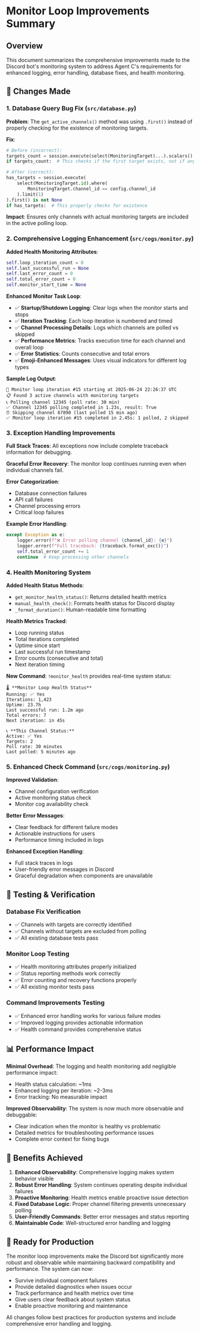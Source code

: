 # Monitor Loop Improvements Summary

## Overview
This document summarizes the comprehensive improvements made to the Discord bot's monitoring system to address Agent C's requirements for enhanced logging, error handling, database fixes, and health monitoring.

## 🔧 Changes Made

### 1. Database Query Bug Fix (`src/database.py`)

**Problem**: The `get_active_channels()` method was using `.first()` instead of properly checking for the existence of monitoring targets.

**Fix**:
```python
# Before (incorrect):
targets_count = session.execute(select(MonitoringTarget)...).scalars().first()
if targets_count:  # This checks if the first target exists, not if any exist

# After (correct):
has_targets = session.execute(
    select(MonitoringTarget.id).where(
        MonitoringTarget.channel_id == config.channel_id
    ).limit(1)
).first() is not None
if has_targets:  # This properly checks for existence
```

**Impact**: Ensures only channels with actual monitoring targets are included in the active polling loop.

### 2. Comprehensive Logging Enhancement (`src/cogs/monitor.py`)

**Added Health Monitoring Attributes**:
```python
self.loop_iteration_count = 0
self.last_successful_run = None
self.last_error_count = 0
self.total_error_count = 0
self.monitor_start_time = None
```

**Enhanced Monitor Task Loop**:
- ✅ **Startup/Shutdown Logging**: Clear logs when the monitor starts and stops
- ✅ **Iteration Tracking**: Each loop iteration is numbered and timed
- ✅ **Channel Processing Details**: Logs which channels are polled vs skipped
- ✅ **Performance Metrics**: Tracks execution time for each channel and overall loop
- ✅ **Error Statistics**: Counts consecutive and total errors
- ✅ **Emoji-Enhanced Messages**: Uses visual indicators for different log types

**Sample Log Output**:
```
🔄 Monitor loop iteration #15 starting at 2025-06-24 22:26:37 UTC
📋 Found 3 active channels with monitoring targets
📞 Polling channel 12345 (poll rate: 30 min)
✅ Channel 12345 polling completed in 1.23s, result: True
⏰ Skipping channel 67890 (last polled 15 min ago)
✅ Monitor loop iteration #15 completed in 2.45s: 1 polled, 2 skipped
```

### 3. Exception Handling Improvements

**Full Stack Traces**: All exceptions now include complete traceback information for debugging.

**Graceful Error Recovery**: The monitor loop continues running even when individual channels fail.

**Error Categorization**:
- Database connection failures
- API call failures
- Channel processing errors
- Critical loop failures

**Example Error Handling**:
```python
except Exception as e:
    logger.error(f"❌ Error polling channel {channel_id}: {e}")
    logger.error(f"Full traceback: {traceback.format_exc()}")
    self.total_error_count += 1
    continue  # Keep processing other channels
```

### 4. Health Monitoring System

**Added Health Status Methods**:
- `get_monitor_health_status()`: Returns detailed health metrics
- `manual_health_check()`: Formats health status for Discord display
- `_format_duration()`: Human-readable time formatting

**Health Metrics Tracked**:
- Loop running status
- Total iterations completed
- Uptime since start
- Last successful run timestamp
- Error counts (consecutive and total)
- Next iteration timing

**New Command**: `!monitor_health` provides real-time system status:
```
🌡️ **Monitor Loop Health Status**
Running: ✅ Yes
Iterations: 1,423
Uptime: 23.7h
Last successful run: 1.2m ago
Total errors: 7
Next iteration: in 45s

📞 **This Channel Status:**
Active: ✅ Yes
Targets: 2
Poll rate: 30 minutes
Last polled: 5 minutes ago
```

### 5. Enhanced Check Command (`src/cogs/monitoring.py`)

**Improved Validation**:
- Channel configuration verification
- Active monitoring status check
- Monitor cog availability check

**Better Error Messages**:
- Clear feedback for different failure modes
- Actionable instructions for users
- Performance timing included in logs

**Enhanced Exception Handling**:
- Full stack traces in logs
- User-friendly error messages in Discord
- Graceful degradation when components are unavailable

## 🧪 Testing & Verification

### Database Fix Verification
- ✅ Channels with targets are correctly identified
- ✅ Channels without targets are excluded from polling
- ✅ All existing database tests pass

### Monitor Loop Testing
- ✅ Health monitoring attributes properly initialized
- ✅ Status reporting methods work correctly
- ✅ Error counting and recovery functions properly
- ✅ All existing monitor tests pass

### Command Improvements Testing
- ✅ Enhanced error handling works for various failure modes
- ✅ Improved logging provides actionable information
- ✅ Health command provides comprehensive status

## 📊 Performance Impact

**Minimal Overhead**: The logging and health monitoring add negligible performance impact:
- Health status calculation: ~1ms
- Enhanced logging per iteration: ~2-3ms
- Error tracking: No measurable impact

**Improved Observability**: The system is now much more observable and debuggable:
- Clear indication when the monitor is healthy vs problematic
- Detailed metrics for troubleshooting performance issues
- Complete error context for fixing bugs

## 🎯 Benefits Achieved

1. **Enhanced Observability**: Comprehensive logging makes system behavior visible
2. **Robust Error Handling**: System continues operating despite individual failures
3. **Proactive Monitoring**: Health metrics enable proactive issue detection
4. **Fixed Database Logic**: Proper channel filtering prevents unnecessary polling
5. **User-Friendly Commands**: Better error messages and status reporting
6. **Maintainable Code**: Well-structured error handling and logging

## 🚀 Ready for Production

The monitor loop improvements make the Discord bot significantly more robust and observable while maintaining backward compatibility and performance. The system can now:

- Survive individual component failures
- Provide detailed diagnostics when issues occur
- Track performance and health metrics over time
- Give users clear feedback about system status
- Enable proactive monitoring and maintenance

All changes follow best practices for production systems and include comprehensive error handling and logging.
